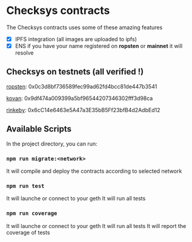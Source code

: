# Checksys contracts

The Checksys contracts uses some of these amazing features

- [x] IPFS integration (all images are uploaded to ipfs)
- [x] ENS if you have your name registered on **ropsten** or **mainnet** it will resolve

## Checksys on testnets (all verified !)

[ropsten](https://ropsten.etherscan.io/address/0x0c3d8bf736589fec99ad62fd4bcc81de447b3541): 0x0c3d8bf736589fec99ad62fd4bcc81de447b3541

[kovan](https://kovan.etherscan.io/address/0x9df474a009399a5bf96544207346302fff3d98ca): 0x9df474a009399a5bf96544207346302fff3d98ca

[rinkeby](https://rinkeby.etherscan.io/address/0x6cc14e6463e5a47a3e35bb5ff23bfb4d2adbed12): 0x6cC14e6463e5A47a3E35bB5Ff23bfB4d2AdbEd12

## Available Scripts

In the project directory, you can run:

### `npm run migrate:<network>`

It will compile and deploy the contracts according to selected network

### `npm run test`

It will launche or connect to your geth
It will run all tests

### `npm run coverage`

It will launche or connect to your geth
It will run all tests
It will report the coverage of tests